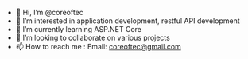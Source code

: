 - 👋 Hi, I’m @coreoftec
- 👀 I’m interested in application development, restful API development
- 🌱 I’m currently learning ASP.NET Core
- 💞️ I’m looking to collaborate on various projects
- 📫 How to reach me : Email: coreoftec@gmail.com

<!---
coreoftec/coreoftec is a ✨ special ✨ repository because its `README.md` (this file) appears on your GitHub profile.
You can click the Preview link to take a look at your changes.
--->
